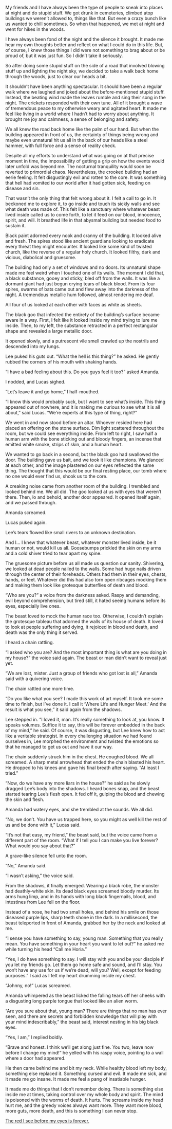 My friends and I have always been the type of people to sneak into places at night and do stupid stuff. We got drunk in cemeteries, climbed atop buildings we weren’t allowed to, things like that. But even a crazy bunch like us wanted to chill sometimes. So when that happened, we met at night and went for hikes in the woods. 

I have always been fond of the night and the silence it brought. It made me hear my own thoughts better and reflect on what I could do in this life. But, of course, I knew those things I did were not something to brag about or be proud of, but it was just fun. So I didn’t take it seriously.

So after doing some stupid stuff on the side of a road that involved blowing stuff up and lighting the night sky, we decided to take a walk back home through the woods, just to clear our heads a bit.

It shouldn’t have been anything spectacular. It should have been a regular walk where we laughed and joked about the before-mentioned stupid stuff. Instead, the beating wind made the leaves rumble and sing their song in the night. The crickets responded with their own tune. All of it brought a wave of tremendous peace to my otherwise weary and agitated heart. It made me feel like living in a world where I hadn’t had to worry about anything. It brought me joy and calmness, a sense of belonging and safety.

We all knew the road back home like the palm of our hand. But when the building appeared in front of us, the certainty of things being wrong and maybe even unnatural hit us all in the back of our heads like a steel hammer, with full force and a sense of reality check.

Despite all my efforts to understand what was going on at that precise moment in time, the impossibility of getting a grip on how the events would later unfold was beyond me. The nocturnal tranquility would soon be reverted to primordial chaos. Nevertheless, the crooked building had an eerie feeling. It felt disgustingly evil and rotten to the core. It was something that hell had vomited to our world after it had gotten sick, feeding on disease and sin.

That wasn’t the only thing that felt wrong about it. I felt a call to go in. It beckoned me to explore it, to go inside and touch its sickly walls and see what death was made of. This felt like a sanctuary where whatever beast lived inside called us to come forth, to let it feed on our blood, innocence, spirit, and will. It breathed life in that abysmal building but needed food to sustain it. 

Black paint adorned every nook and cranny of the building. It looked alive and fresh. The spires stood like ancient guardians looking to eradicate every threat they might encounter. It looked like some kind of twisted church, like the reverse of a regular holy church. It looked filthy, dark and vicious, diabolical and gruesome.

The building had only a set of windows and no doors. Its unnatural shape made me feel weird when I touched one of its walls. The moment I did that, a black substance, gooey and sticky, bled off from the walls. It was like a dormant giant had just begun crying tears of black blood. From its four spires, swarms of bats came out and flew away into the darkness of the night. A tremendous metallic hum followed, almost rendering me deaf.

All four of us looked at each other with faces as white as sheets. 

The black goo that infected the entirety of the building’s surface became aware in a way. First, I felt like it looked inside my mind trying to lure me inside. Then, to my left, the substance retracted in a perfect rectangular shape and revealed a large metallic door.

It opened slowly, and a putrescent vile smell crawled up the nostrils and descended into my lungs.

Lee puked his guts out. “What the hell is this thing?” he asked. He gently rubbed the corners of his mouth with shaking hands.

“I have a bad feeling about this. Do you guys feel it too?” asked Amanda. 

I nodded, and Lucas sighed.

“Let’s leave it and go home,” I half-mouthed.

“I know this would probably suck, but I want to see what’s inside. This thing appeared out of nowhere, and it is making me curious to see what it is all about,” said Lucas. “We’re experts at this type of thing, right?”

We went in and now stood before an altar. Whoever resided here had placed an offering on the stone surface. Dim light scattered throughout the room, but we could see everything inside. From left to right, I saw half a human arm with the bone sticking out and bloody fingers, an incense that emitted white smoke, strips of skin, and a human heart.

We wanted to go back in a second, but the black goo had swallowed the door. The building gave us bait, and we took it like champions. We glanced at each other, and the image plastered on our eyes reflected the same thing. The thought that this would be our final resting place, our tomb where no one would ever find us, shook us to the core.

A creaking noise came from another room of the building. I trembled and looked behind me. We all did. The goo looked at us with eyes that weren’t there. Then, lo and behold, another door appeared. It opened itself again, and we passed through. 

Amanda screamed.

Lucas puked again.

Lee’s tears flowed like small rivers to an unknown destination.

And I… I knew that whatever beast, whatever monster lived inside, be it human or not, would kill us all. Goosebumps prickled the skin on my arms and a cold shiver tried to tear apart my spine.

The gruesome picture before us all made us question our sanity. Shivering, we looked at dead people nailed to the walls. Some had huge nails driven through the center of their foreheads. Others had them in their eyes, chests, hands, or feet. Whatever did this had also torn open ribcages mocking them and making them look like grotesque butterflies of death and blood.

“Who are you?” a voice from the darkness asked. Raspy and demanding, evil beyond comprehension, but tired still, it hated seeing humans before its eyes, especially live ones. 

The beast loved to mock the human race too. Otherwise, I couldn’t explain the grotesque tableau that adorned the walls of its house of death. It loved to look at people suffering and dying, it rejoiced in blood and death, and death was the only thing it served.

I heard a chain rattling. 

“I asked who you are? And the most important thing is what are you doing in my house?” the voice said again. The beast or man didn’t want to reveal just yet. 

“We are lost, mister. Just a group of friends who got lost is all,” Amanda said with a quivering voice.

The chain rattled one more time. 

“Do you like what you see? I made this work of art myself. It took me some time to finish, but I’ve done it. I call it ‘Where Life and Hunger Meet.’ And the result is what you see,” it said again from the shadows.

Lee stepped in. “I loved it, man. It’s really something to look at, you know. It speaks volumes. Suffice it to say, this will be forever embedded in the back of my mind,” he said. Of course, it was disgusting, but Lee knew how to act like a veritable strategist. In every challenging situation we had found ourselves in, Lee morphed the environment and twisted the emotions so that he managed to get us out and have it our way.

The chain suddenly struck him in the chest. He coughed blood. We all screamed. A sharp metal arrowhead that ended the chain blasted his heart. He dropped to his knees and gave his final breath after saying. “At least I tried.”

“Now, do we have any more liars in the house?” he said as he slowly dragged Lee’s body into the shadows. I heard bones snap, and the beast started tearing Lee’s flesh open. It fed off it, gulping the blood and chewing the skin and flesh.

Amanda had watery eyes, and she trembled at the sounds. We all did.

“No, we don’t. You have us trapped here, so you might as well kill the rest of us and be done with it,” Lucas said.

“It’s not that easy, my friend,” the beast said, but the voice came from a different part of the room. “What if I tell you I can make you live forever? What would you say about that?”

A grave-like silence fell unto the room. 

“No,” Amanda said. 

“I wasn’t asking,” the voice said.

From the shadows, it finally emerged. Wearing a black robe, the monster had deathly-white skin. Its dead black eyes screamed bloody murder. Its arms hung limp, and in its hands with long black fingernails, blood, and intestines from Lee fell on the floor.

Instead of a nose, he had two small holes, and behind his smile on those diseased purple lips, sharp teeth shone in the dark. In a millisecond, the beast teleported in front of Amanda, grabbed her by the neck and looked at me.

“I sense you have something to say, young man. Something that you really mean. You have something in your heart you want to let out?” he asked me while turning his head “Call me Horia.”

“Yes, I do have something to say. I will stay with you and be your disciple if you let my friends go. Let them go home safe and sound, and I’ll stay. You won’t have any use for us if we’re dead, will you? Well, except for feeding purposes.” I said as I felt my heart drumming inside my chest.

“Johnny, no!” Lucas screamed.

Amanda whimpered as the beast licked the falling tears off her cheeks with a disgusting long purple tongue that looked like an alien worm.

“Are you sure about that, young man? There are things that no man has ever seen, and there are secrets and forbidden knowledge that will play with your mind indescribably,” the beast said, interest nesting in his big black eyes.

“Yes, I am,” I replied boldly.

“Brave and honest. I think we’ll get along just fine. You two, leave now before I change my mind!“ he yelled with his raspy voice, pointing to a wall where a door had appeared. 

He then came behind me and bit my neck. While healthy blood left my body, something else replaced it. Something cursed and evil. It made me sick, and it made me go insane. It made me feel a pang of insatiable hunger.

It made me do things that I don’t remember doing. There is something else inside me at times, taking control over my whole body and spirit. The mind is poisoned with the worms of death. It hurts. The screams inside my head hurt me, and the greedy voices always want more. They want more blood, more guts, more death, and this is something I can never stop.

[The red I see before my eyes is forever.](https://www.reddit.com/r/PostMortem33/comments/gpnh5h/story_masterpost/)